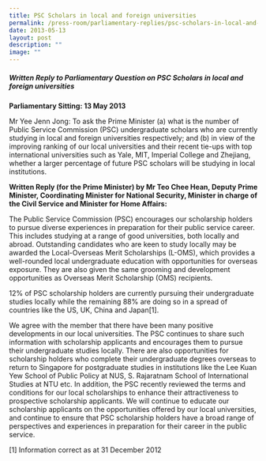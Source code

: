 ```yaml
---
title: PSC Scholars in local and foreign universities
permalink: /press-room/parliamentary-replies/psc-scholars-in-local-and-foreign-universities/
date: 2013-05-13
layout: post
description: ""
image: ""
---
```

##### Written Reply to Parliamentary Question on PSC Scholars in local and foreign universities

**Parliamentary Sitting: 13 May 2013**

Mr Yee Jenn Jong: To ask the Prime Minister (a) what is the number of Public Service Commission (PSC) undergraduate scholars who are currently studying in local and foreign universities respectively; and (b) in view of the improving ranking of our local universities and their recent tie-ups with top international universities such as Yale, MIT, Imperial College and Zhejiang, whether a larger percentage of future PSC scholars will be studying in local institutions. 

**Written Reply (for the Prime Minister) by Mr Teo Chee Hean, Deputy Prime Minister, Coordinating Minister for National Security, Minister in charge of the Civil Service and Minister for Home Affairs:**

The Public Service Commission (PSC) encourages our scholarship holders to pursue diverse experiences in preparation for their public service career. This includes studying at a range of good universities, both locally and abroad. Outstanding candidates who are keen to study locally may be awarded the Local-Overseas Merit Scholarships (L-OMS), which provides a well-rounded local undergraduate education with opportunities for overseas exposure. They are also given the same grooming and development opportunities as Overseas Merit Scholarship (OMS) recipients.   
  
12% of PSC scholarship holders are currently pursuing their undergraduate studies locally while the remaining 88% are doing so in a spread of countries like the US, UK, China and Japan\[1\].  
  
We agree with the member that there have been many positive developments in our local universities. The PSC continues to share such information with scholarship applicants and encourages them to pursue their undergraduate studies locally. There are also opportunities for scholarship holders who complete their undergraduate degrees overseas to return to Singapore for postgraduate studies in institutions like the Lee Kuan Yew School of Public Policy at NUS, S. Rajaratnam School of International Studies at NTU etc. In addition, the PSC recently reviewed the terms and conditions for our local scholarships to enhance their attractiveness to prospective scholarship applicants. We will continue to educate our scholarship applicants on the opportunities offered by our local universities, and continue to ensure that PSC scholarship holders have a broad range of perspectives and experiences in preparation for their career in the public service.  
  
\[1\] Information correct as at 31 December 2012